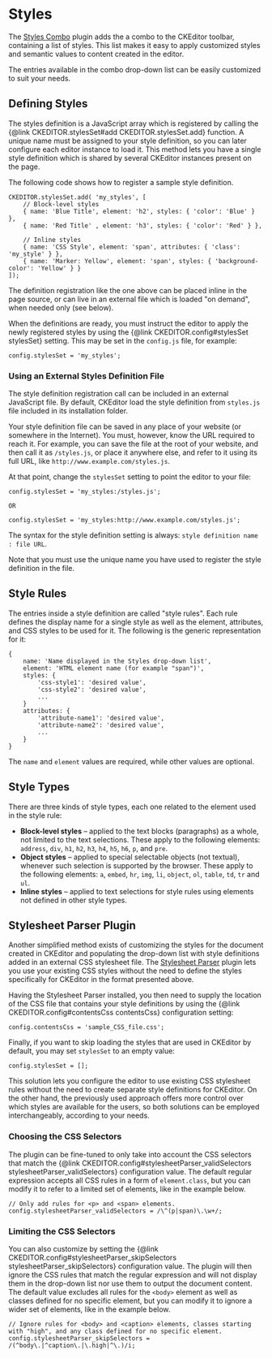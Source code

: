 Styles
======

The [Styles Combo](http://ckeditor.com/addon/stylescombo) plugin adds the
a combo to the CKEditor toolbar, containing a list of styles. This list makes it easy to apply customized styles and semantic values to content created in the editor.

The entries available in the combo drop-down list can be easily
customized to suit your needs.

Defining Styles
---------------

The styles definition is a JavaScript array which is registered by
calling the {@link CKEDITOR.stylesSet#add CKEDITOR.stylesSet.add} function.
A unique name must be assigned to your style definition, so you can later configure each
editor instance to load it. This method lets you have a single style
definition which is shared by several CKEditor instances present on the
page.

The following code shows how to register a sample style definition.

	CKEDITOR.stylesSet.add( 'my_styles', [
		// Block-level styles
		{ name: 'Blue Title', element: 'h2', styles: { 'color': 'Blue' } },
		{ name: 'Red Title' , element: 'h3', styles: { 'color': 'Red' } },

		// Inline styles
		{ name: 'CSS Style', element: 'span', attributes: { 'class': 'my_style' } },
		{ name: 'Marker: Yellow', element: 'span', styles: { 'background-color': 'Yellow' } }
	]);

The definition registration like the one above can be placed inline in
the page source, or can live in an external file which is loaded "on
demand", when needed only (see below).

When the definitions are ready, you must instruct the editor to apply
the newly registered styles by using the {@link CKEDITOR.config#stylesSet stylesSet}
setting. This may be set in the `config.js` file, for example:

	config.stylesSet = 'my_styles';

### Using an External Styles Definition File

The style definition registration call can be included in an external
JavaScript file. By default, CKEditor load the style definition from `styles.js` file included in its installation folder.

Your style definition file can be saved in any place of your website (or
somewhere in the Internet). You must, however, know the URL required to
reach it. For example, you can save the file at the root of your
website, and then call it as `/styles.js`, or place it anywhere else,
and refer to it using its full URL, like
`http://www.example.com/styles.js`.

At that point, change the `stylesSet` setting to point the editor to
your file:

	config.stylesSet = 'my_styles:/styles.js';

	OR

	config.stylesSet = 'my_styles:http://www.example.com/styles.js';

The syntax for the style definition setting is always:
`style definition name : file URL`.

Note that you must use the unique name you have used to register the
style definition in the file.

Style Rules
-----------

The entries inside a style definition are called "style rules". Each
rule defines the display name for a single style as well as the element,
attributes, and CSS styles to be used for it. The following is the
generic representation for it:

	{
		name: 'Name displayed in the Styles drop-down list',
		element: 'HTML element name (for example "span")',
		styles: {
			'css-style1': 'desired value',
			'css-style2': 'desired value',
			...
		}
		attributes: {
			'attribute-name1': 'desired value',
			'attribute-name2': 'desired value',
			...
		}
	}

The `name` and `element` values are required, while other values are
optional.

Style Types
-----------

There are three kinds of style types, each one related to the element
used in the style rule:

-   **Block-level styles** – applied to the text blocks (paragraphs) as
	a whole, not limited to the text selections. These apply to the
	following elements: `address`, `div`, `h1`, `h2`, `h3`, `h4`, `h5`,
	`h6`, `p`, and `pre`.
-   **Object styles** – applied to special selectable objects (not
	textual), whenever such selection is supported by the browser. These
	apply to the following elements: `a`, `embed`, `hr`, `img`, `li`,
	`object`, `ol`, `table`, `td`, `tr` and `ul`.
-   **Inline styles** – applied to text selections for style rules using
	elements not defined in other style types.

Stylesheet Parser Plugin
------------------------

Another simplified method exists of customizing the
styles for the document created in CKEditor and populating the
drop-down list with style definitions added in an external
CSS stylesheet file. The [Stylesheet Parser](http://ckeditor.com/addon/stylesheetparser) plugin lets you use your existing CSS styles without the
need to define the styles specifically for CKEditor in the format
presented above.

Having the Stylesheet Parser installed, you then need to supply the location of the CSS file that contains your
style definitions by using the {@link CKEDITOR.config#contentsCss contentsCss}
configuration setting:

	config.contentsCss = 'sample_CSS_file.css';

Finally, if you want to skip loading the styles that are used in
CKEditor by default, you may set `stylesSet` to an empty value:

	config.stylesSet = [];

This solution lets you configure the editor to use existing CSS
stylesheet rules without the need to create separate style definitions
for CKEditor. On the other hand, the previously used approach offers
more control over which styles are available for the users, so both
solutions can be employed interchangeably, according to your needs.

### Choosing the CSS Selectors

The plugin can be fine-tuned to only take into
account the CSS selectors that match the {@link CKEDITOR.config#stylesheetParser_validSelectors stylesheetParser_validSelectors}
configuration value. The default regular expression accepts all CSS
rules in a form of `element.class`, but you can modify it to
refer to a limited set of elements, like in the example below.

	// Only add rules for <p> and <span> elements.
	config.stylesheetParser_validSelectors = /\^(p|span)\.\w+/;

### Limiting the CSS Selectors

You can also customize by setting the
{@link CKEDITOR.config#stylesheetParser_skipSelectors stylesheetParser_skipSelectors}
configuration value. The plugin will then ignore the CSS rules that
match the regular expression and will not display them in the drop-down list
nor use them to output the document content. The default
value excludes all rules for the `<body>` element as well as classes
defined for no specific element, but you can modify it to ignore a wider
set of elements, like in the example below.

	// Ignore rules for <body> and <caption> elements, classes starting with "high", and any class defined for no specific element.
	config.stylesheetParser_skipSelectors = /(^body\.|^caption\.|\.high|^\.)/i;
